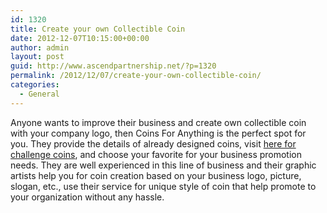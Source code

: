 ```yaml
---
id: 1320
title: Create your own Collectible Coin
date: 2012-12-07T10:15:00+00:00
author: admin
layout: post
guid: http://www.ascendpartnership.net/?p=1320
permalink: /2012/12/07/create-your-own-collectible-coin/
categories:
  - General
---
```

Anyone wants to improve their business and create own collectible coin with your company logo, then Coins For Anything is the perfect spot for you. They provide the details of already designed coins, visit [here for challenge coins](http://coinsforanything.com/), and choose your favorite for your business promotion needs. They are well experienced in this line of business and their graphic artists help you for coin creation based on your business logo, picture, slogan, etc., use their service for unique style of coin that help promote to your organization without any hassle.